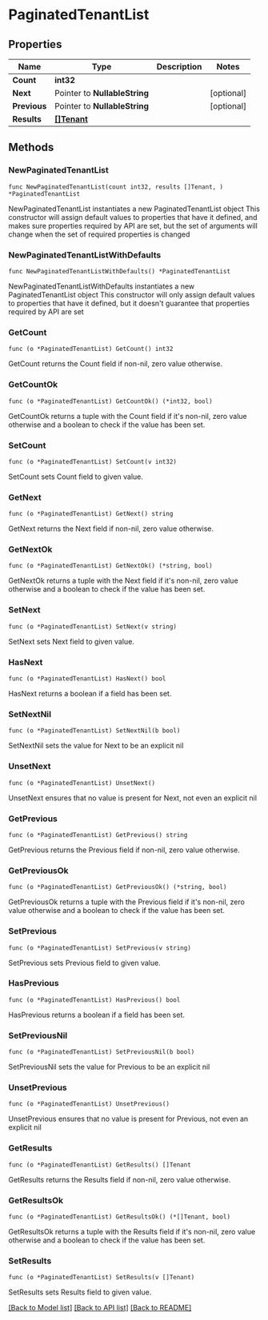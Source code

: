 # PaginatedTenantList

## Properties

Name | Type | Description | Notes
------------ | ------------- | ------------- | -------------
**Count** | **int32** |  | 
**Next** | Pointer to **NullableString** |  | [optional] 
**Previous** | Pointer to **NullableString** |  | [optional] 
**Results** | [**[]Tenant**](Tenant.md) |  | 

## Methods

### NewPaginatedTenantList

`func NewPaginatedTenantList(count int32, results []Tenant, ) *PaginatedTenantList`

NewPaginatedTenantList instantiates a new PaginatedTenantList object
This constructor will assign default values to properties that have it defined,
and makes sure properties required by API are set, but the set of arguments
will change when the set of required properties is changed

### NewPaginatedTenantListWithDefaults

`func NewPaginatedTenantListWithDefaults() *PaginatedTenantList`

NewPaginatedTenantListWithDefaults instantiates a new PaginatedTenantList object
This constructor will only assign default values to properties that have it defined,
but it doesn't guarantee that properties required by API are set

### GetCount

`func (o *PaginatedTenantList) GetCount() int32`

GetCount returns the Count field if non-nil, zero value otherwise.

### GetCountOk

`func (o *PaginatedTenantList) GetCountOk() (*int32, bool)`

GetCountOk returns a tuple with the Count field if it's non-nil, zero value otherwise
and a boolean to check if the value has been set.

### SetCount

`func (o *PaginatedTenantList) SetCount(v int32)`

SetCount sets Count field to given value.


### GetNext

`func (o *PaginatedTenantList) GetNext() string`

GetNext returns the Next field if non-nil, zero value otherwise.

### GetNextOk

`func (o *PaginatedTenantList) GetNextOk() (*string, bool)`

GetNextOk returns a tuple with the Next field if it's non-nil, zero value otherwise
and a boolean to check if the value has been set.

### SetNext

`func (o *PaginatedTenantList) SetNext(v string)`

SetNext sets Next field to given value.

### HasNext

`func (o *PaginatedTenantList) HasNext() bool`

HasNext returns a boolean if a field has been set.

### SetNextNil

`func (o *PaginatedTenantList) SetNextNil(b bool)`

 SetNextNil sets the value for Next to be an explicit nil

### UnsetNext
`func (o *PaginatedTenantList) UnsetNext()`

UnsetNext ensures that no value is present for Next, not even an explicit nil
### GetPrevious

`func (o *PaginatedTenantList) GetPrevious() string`

GetPrevious returns the Previous field if non-nil, zero value otherwise.

### GetPreviousOk

`func (o *PaginatedTenantList) GetPreviousOk() (*string, bool)`

GetPreviousOk returns a tuple with the Previous field if it's non-nil, zero value otherwise
and a boolean to check if the value has been set.

### SetPrevious

`func (o *PaginatedTenantList) SetPrevious(v string)`

SetPrevious sets Previous field to given value.

### HasPrevious

`func (o *PaginatedTenantList) HasPrevious() bool`

HasPrevious returns a boolean if a field has been set.

### SetPreviousNil

`func (o *PaginatedTenantList) SetPreviousNil(b bool)`

 SetPreviousNil sets the value for Previous to be an explicit nil

### UnsetPrevious
`func (o *PaginatedTenantList) UnsetPrevious()`

UnsetPrevious ensures that no value is present for Previous, not even an explicit nil
### GetResults

`func (o *PaginatedTenantList) GetResults() []Tenant`

GetResults returns the Results field if non-nil, zero value otherwise.

### GetResultsOk

`func (o *PaginatedTenantList) GetResultsOk() (*[]Tenant, bool)`

GetResultsOk returns a tuple with the Results field if it's non-nil, zero value otherwise
and a boolean to check if the value has been set.

### SetResults

`func (o *PaginatedTenantList) SetResults(v []Tenant)`

SetResults sets Results field to given value.



[[Back to Model list]](../README.md#documentation-for-models) [[Back to API list]](../README.md#documentation-for-api-endpoints) [[Back to README]](../README.md)


